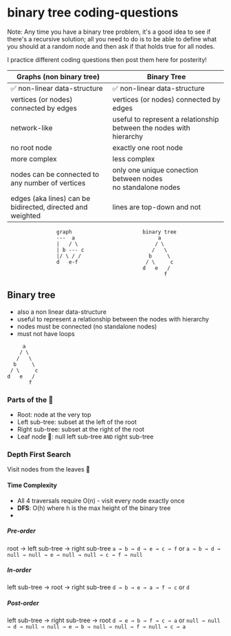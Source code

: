 # binary tree coding-questions

Note: Any time you have a binary tree problem, it's a good idea to see if there's a recursive solution; all you need to do is to be able to define what you should at a random node and then ask if that holds true for all nodes.

I practice different coding questions then post them here for posterity!

|Graphs (non binary tree)|Binary Tree|
|---|---|
|✅ non-linear data-structure|✅ non-linear data-structure|
|vertices (or nodes) connected by edges|vertices (or nodes) connected by edges|
|network-like|useful to represent a relationship between the nodes with hierarchy|
|no root node|exactly one root node|
|more complex|less complex|
|nodes can be connected to any number of vertices|only one unique conection between nodes<br>no standalone nodes|
|edges (aka lines) can be bidirected, directed and weighted|lines are top-down and not|

```
                graph                       binary tree
                ---  a                           a
                |   / \                         / \
                | b --- c                      /   \
                |/ \ / /                      b     \
                d   e-f                      / \     c
                                            d   e   / 
                                                   f 
```

## Binary tree

- also a non linear data-structure
- useful to represent a relationship between the nodes with hierarchy
- nodes must be connected (no standalone nodes)
- must not have loops

```
     a
    / \
   /   \
  b     \
 / \     c
d   e   / 
       f   
```

### Parts of the 🌳

- Root: node at the very top
- Left sub-tree: subset at the left of the root
- Right sub-tree: subset at the right of the root
- Leaf node 🍃: null left sub-tree `AND` right sub-tree

### Depth First Search

Visit nodes from the leaves 🍃

#### Time Complexity

- All 4 traversals require O(n) - visit every node exactly once
- **DFS**: O(h) where h is the max height of the binary tree
-

##### Pre-order

 root →  left sub-tree → right sub-tree
`a → b → d → e → c → f`
or
`a → b → d → null → null → e → null → null → c → f → null`

##### In-order

left sub-tree → root → right sub-tree
`d → b → e → a → f → c`
or
`d`

##### Post-order

left sub-tree → right sub-tree → root
`d → e → b → f → c → a`
or
`null → null → d → null → null → e → b → null → null → f → null → c → a`
